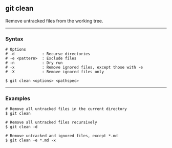 ## git clean
Remove untracked files from the working tree.

-------------------------------------------------------------------------------
### Syntax
```shell
# Options
# -d            : Recurse directories
# -e <pattern>  : Exclude files
# -n            : Dry run  
# -x            : Remove ignored files, except those with -e
# -X            : Remove ignored files only

$ git clean <options> <pathspec> 
```

-------------------------------------------------------------------------------
### Examples
```shell
# Remove all untracked files in the current directory
$ git clean

# Remove all untracked files recursively
$ git clean -d 

# Remove untracked and ignored files, except *.md
$ git clean -e *.md -x
```